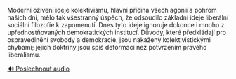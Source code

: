 
Moderní oživení ideje kolektivismu, hlavní příčina všech agonií a pohrom našich dní, mělo tak všestranný úspěch, že odsoudilo základní ideje liberální sociální filozofie k zapomenutí. Dnes tyto ideje ignoruje dokonce i mnoho z upřednostňovaných demokratických institucí. Důvody, které předkládají pro ospravedlnění svobody a demokracie, jsou nakaženy kolektivistickými chybami; jejich doktríny jsou spíš deformací než potvrzením pravého liberalismu.

[🔊 Poslechnout audio](/data/7-paragraphs/audio/chapter_35/para_009-Modern-oiven-ideje-kolektivismu-hlavn-pina.mp3)
